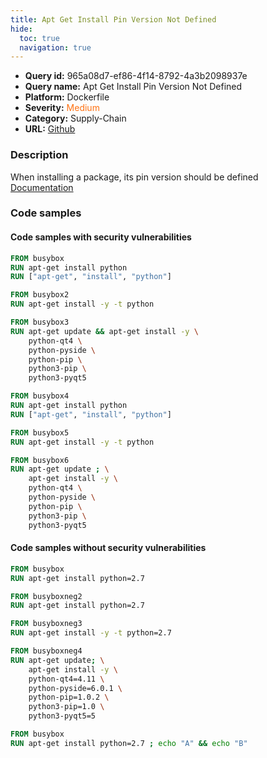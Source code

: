 ```yaml
---
title: Apt Get Install Pin Version Not Defined
hide:
  toc: true
  navigation: true
---
```


<style>
  .highlight .hll {
    background-color: #ff171742;
  }
  .md-content {
    max-width: 1100px;
    margin: 0 auto;
  }
</style>

-   **Query id:** 965a08d7-ef86-4f14-8792-4a3b2098937e
-   **Query name:** Apt Get Install Pin Version Not Defined
-   **Platform:** Dockerfile
-   **Severity:** <span style="color:#ff7213">Medium</span>
-   **Category:** Supply-Chain
-   **URL:** [Github](https://github.com/Checkmarx/kics/tree/master/assets/queries/dockerfile/apt_get_install_pin_version_not_defined)

### Description
When installing a package, its pin version should be defined<br>
[Documentation](https://docs.docker.com/develop/develop-images/dockerfile_best-practices/)

### Code samples
#### Code samples with security vulnerabilities
```dockerfile title="Positive test num. 1 - dockerfile file" hl_lines="9 2 3 6"
FROM busybox
RUN apt-get install python
RUN ["apt-get", "install", "python"]

FROM busybox2
RUN apt-get install -y -t python

FROM busybox3
RUN apt-get update && apt-get install -y \
    python-qt4 \
    python-pyside \
    python-pip \
    python3-pip \
    python3-pyqt5

```
```dockerfile title="Positive test num. 2 - dockerfile file" hl_lines="9 2 3 6"
FROM busybox4
RUN apt-get install python
RUN ["apt-get", "install", "python"]

FROM busybox5
RUN apt-get install -y -t python

FROM busybox6
RUN apt-get update ; \
    apt-get install -y \
    python-qt4 \
    python-pyside \
    python-pip \
    python3-pip \
    python3-pyqt5

```


#### Code samples without security vulnerabilities
```dockerfile title="Negative test num. 1 - dockerfile file"
FROM busybox
RUN apt-get install python=2.7
```
```dockerfile title="Negative test num. 2 - dockerfile file"
FROM busyboxneg2
RUN apt-get install python=2.7

FROM busyboxneg3
RUN apt-get install -y -t python=2.7

FROM busyboxneg4
RUN apt-get update; \
    apt-get install -y \
    python-qt4=4.11 \
    python-pyside=6.0.1 \
    python-pip=1.0.2 \
    python3-pip=1.0 \
    python3-pyqt5=5

```
```dockerfile title="Negative test num. 3 - dockerfile file"
FROM busybox
RUN apt-get install python=2.7 ; echo "A" && echo "B"
```
